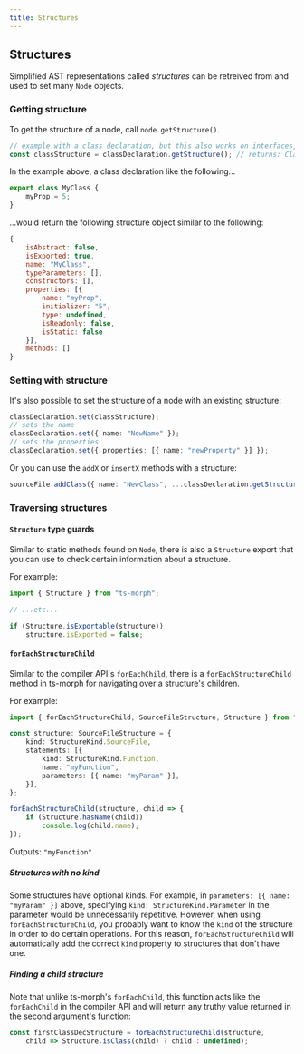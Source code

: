 ```yaml
---
title: Structures
---
```


## Structures

Simplified AST representations called _structures_ can be retreived from and used to set many `Node` objects.

### Getting structure

To get the structure of a node, call `node.getStructure()`.

```ts
// example with a class declaration, but this also works on interfaces, enums, and many other nodes.
const classStructure = classDeclaration.getStructure(); // returns: ClassDeclarationStructure
```

In the example above, a class declaration like the following...

```ts
export class MyClass {
    myProp = 5;
}
```

...would return the following structure object similar to the following:

```js
{
    isAbstract: false,
    isExported: true,
    name: "MyClass",
    typeParameters: [],
    constructors: [],
    properties: [{
        name: "myProp",
        initializer: "5",
        type: undefined,
        isReadonly: false,
        isStatic: false
    }],
    methods: []
}
```

### Setting with structure

It's also possible to set the structure of a node with an existing structure:

```ts setup: const classStructure = {};
classDeclaration.set(classStructure);
// sets the name
classDeclaration.set({ name: "NewName" });
// sets the properties
classDeclaration.set({ properties: [{ name: "newProperty" }] });
```

Or you can use the `addX` or `insertX` methods with a structure:

```ts
sourceFile.addClass({ name: "NewClass", ...classDeclaration.getStructure() });
```

### Traversing structures

#### `Structure` type guards

Similar to static methods found on `Node`, there is also a `Structure` export that you can use to check certain information about a structure.

For example:

```ts setup: const structure: Structures;
import { Structure } from "ts-morph";

// ...etc...

if (Structure.isExportable(structure))
    structure.isExported = false;
```

#### `forEachStructureChild`

Similar to the compiler API's `forEachChild`, there is a `forEachStructureChild` method in ts-morph for navigating over a structure's children.

For example:

```ts
import { forEachStructureChild, SourceFileStructure, Structure } from "ts-morph";

const structure: SourceFileStructure = {
    kind: StructureKind.SourceFile,
    statements: [{
        kind: StructureKind.Function,
        name: "myFunction",
        parameters: [{ name: "myParam" }],
    }],
};

forEachStructureChild(structure, child => {
    if (Structure.hasName(child))
        console.log(child.name);
});
```

Outputs: `"myFunction"`

##### Structures with no kind

Some structures have optional kinds. For example, in `parameters: [{ name: "myParam" }]` above, specifying `kind: StructureKind.Parameter` in the parameter would be unnecessarily repetitive. However, when using `forEachStructureChild`, you probably want to know the `kind` of the structure in order to do certain operations. For this reason, `forEachStructureChild` will automatically add the correct `kind` property to structures that don't have one.

##### Finding a child structure

Note that unlike ts-morph's `forEachChild`, this function acts like the `forEachChild` in the compiler API and will return any truthy value returned in the second argument's function:

```ts setup: const structure: SourceFileStructure;
const firstClassDecStructure = forEachStructureChild(structure,
    child => Structure.isClass(child) ? child : undefined);
```
